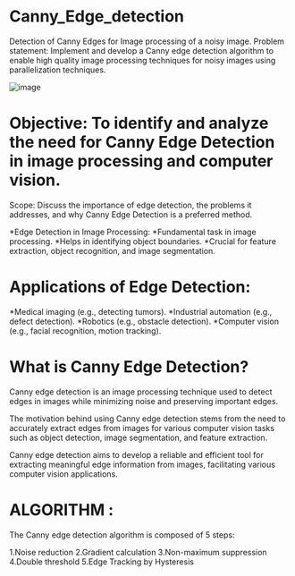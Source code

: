 # Canny_Edge_detection
Detection of Canny Edges for Image processing of a noisy image.
Problem statement: Implement and develop a Canny edge detection algorithm to enable high quality image processing techniques for noisy images using parallelization techniques.


![image](https://github.com/user-attachments/assets/3c877d76-40aa-4964-8faf-773ae03dc9e6)

# Objective: To identify and analyze the need for Canny Edge Detection in image processing and computer vision.

Scope: Discuss the importance of edge detection, the problems it addresses, and why Canny Edge Detection is a preferred method. 

*Edge Detection in Image Processing:
*Fundamental task in image processing.
*Helps in identifying object boundaries.
*Crucial for feature extraction, object recognition, and image segmentation.


# Applications of Edge Detection:
*Medical imaging (e.g., detecting tumors).
*Industrial automation (e.g., defect detection).
*Robotics (e.g., obstacle detection).
*Computer vision (e.g., facial recognition, motion tracking).

# What is Canny Edge Detection?

Canny edge detection is an image processing technique used to detect edges in images while minimizing noise and preserving important edges. 

The motivation behind using Canny edge detection stems from the need to accurately extract edges from images for various computer vision tasks such as object detection, image segmentation, and feature extraction.

Canny edge detection aims to develop a reliable and efficient tool for extracting meaningful edge information from images, facilitating various computer vision applications.

# ALGORITHM :
 The Canny edge detection algorithm is composed of 5 steps:

1.Noise reduction
2.Gradient calculation
3.Non-maximum suppression
4.Double threshold
5.Edge Tracking by Hysteresis

